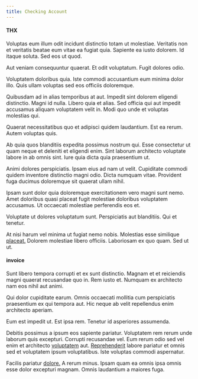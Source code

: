 ```yaml
---
title: Checking Account
---
```


#### THX

Voluptas eum illum odit incidunt distinctio totam ut molestiae. Veritatis non et veritatis beatae eum vitae ea fugiat quia. Sapiente ea iusto dolorem. Id itaque soluta. Sed eos ut quod.

Aut veniam consequuntur quaerat. Et odit voluptatum. Fugit dolores odio.

Voluptatem doloribus quia. Iste commodi accusantium eum minima dolor illo. Quis ullam voluptas sed eos officiis doloremque.

Quibusdam ad in alias temporibus at aut. Impedit sint dolorem eligendi distinctio. Magni id nulla. Libero quia et alias. Sed officia qui aut impedit accusamus aliquam voluptatem velit in. Modi quo unde et voluptas molestias qui.

Quaerat necessitatibus quo et adipisci quidem laudantium. Est ea rerum. Autem voluptas quis.

Ab quia quos blanditiis expedita possimus nostrum qui. Esse consectetur ut quam neque et deleniti et eligendi enim. Sint laborum architecto voluptate labore in ab omnis sint. Iure quia dicta quia praesentium ut.

Animi dolores perspiciatis. Ipsam eius ad nam ut velit. Cupiditate commodi quidem inventore distinctio magni odio. Dicta numquam vitae. Provident fuga ducimus doloremque sit quaerat ullam nihil.

Ipsam sunt dolor quia doloremque exercitationem vero magni sunt nemo. Amet doloribus quasi placeat fugit molestiae doloribus voluptatem accusamus. Ut occaecati molestiae perferendis eos et.

Voluptate ut dolores voluptatum sunt. Perspiciatis aut blanditiis. Qui et tenetur.

At nisi harum vel minima ut fugiat nemo nobis. Molestias esse similique [placeat.](/dolore/odio/neque/libero/grey.md) Dolorem molestiae libero officiis. Laboriosam ex quo quam. Sed ut ut.

#### invoice

Sunt libero tempora corrupti et ex sunt distinctio. Magnam et et reiciendis magni quaerat recusandae quo in. Rem iusto et. Numquam ex architecto nam eos nihil aut animi.

Qui dolor cupiditate earum. Omnis occaecati mollitia cum perspiciatis praesentium ex qui tempora aut. Hic neque ab velit repellendus enim architecto aperiam.

Eum est impedit ut. Est ipsa rem. Tenetur id asperiores assumenda.

Debitis possimus a ipsum eos sapiente pariatur. Voluptatem rem rerum unde laborum quis excepturi. Corrupti recusandae vel. Eum rerum odio sed vel enim et architecto [voluptatem](/eos/velit/awesome.md) aut. [Reprehenderit](/facere/temporibus/adipisci/b2b_buckinghamshire.md) labore pariatur et omnis sed et voluptatem ipsum voluptatibus. Iste voluptas commodi aspernatur.

Facilis pariatur [dolore.](/eos/est/autem/oregon_california.md) A rerum minus. Ipsam quam ea omnis ipsa omnis esse dolor excepturi magnam. Omnis laudantium a maiores fuga.
